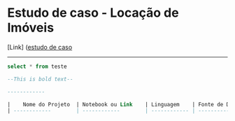 # Estudo de caso - Locação de Imóveis

[Link] ([estudo de caso](https://github.com/aasouzaconsult/business_intelligence/tree/main/Case%20Estudo%20-%20Loca%C3%A7%C3%A3o%20Veiculos)

---------------------------
```sql
select * from teste

--This is bold text--

------------

|    Nome do Projeto  | Notebook ou Link    | Linguagem    | Fonte de Dados  | Observação  | 
| ------------        | ------------        | ------------ | ------------    |------------ |

